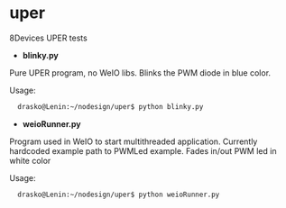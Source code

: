 uper
====

8Devices UPER tests

- **blinky.py**
 
Pure UPER program, no WeIO libs. Blinks the PWM diode in blue color.

Usage:
``` bash
  drasko@Lenin:~/nodesign/uper$ python blinky.py
```

- **weioRunner.py**

Program used in WeIO to start multithreaded application. Currently hardcoded example path to PWMLed example.
Fades in/out PWM led in white color

Usage:
``` bash
  drasko@Lenin:~/nodesign/uper$ python weioRunner.py
```
